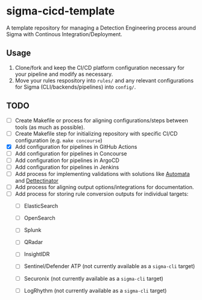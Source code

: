 # sigma-cicd-template
A template repository for managing a Detection Engineering process around Sigma with Continous Integration/Deployment.

## Usage
1) Clone/fork and keep the CI/CD platform configuration necessary for your pipeline and modify as necessary.
2) Move your rules respository into `rules/` and any relevant configurations for Sigma (CLI/backends/pipelines) into `config/`.

## TODO
- [ ] Create Makefile or process for aligning configurations/steps between tools (as much as possible).
- [ ] Create Makefile step for initializing repository with specific CI/CD configuration (e.g. `make concourse`)
- [x] Add configuration for pipelines in GitHub Actions
- [ ] Add configuration for pipelines in Concourse
- [ ] Add configuration for pipelines in ArgoCD
- [ ] Add configuration for pipelines in Jenkins
- [ ] Add process for implementing validations with solutions like [Automata](https://github.com/3CORESec/Automata) and [Dettectinator](https://github.com/siriussecurity/dettectinator)
- [ ] Add process for aligning output options/integrations for documentation.
- [ ] Add process for storing rule conversion outputs for individual targets:
  - [ ] ElasticSearch
  - [ ] OpenSearch
  - [ ] Splunk
  - [ ] QRadar
  - [ ] InsightIDR
  - [ ] Sentinel/Defender ATP (not currently available as a `sigma-cli` target)
  - [ ] Securonix (not currently available as a `sigma-cli` target)
  - [ ] LogRhythm (not currently available as a `sigma-cli` target)

